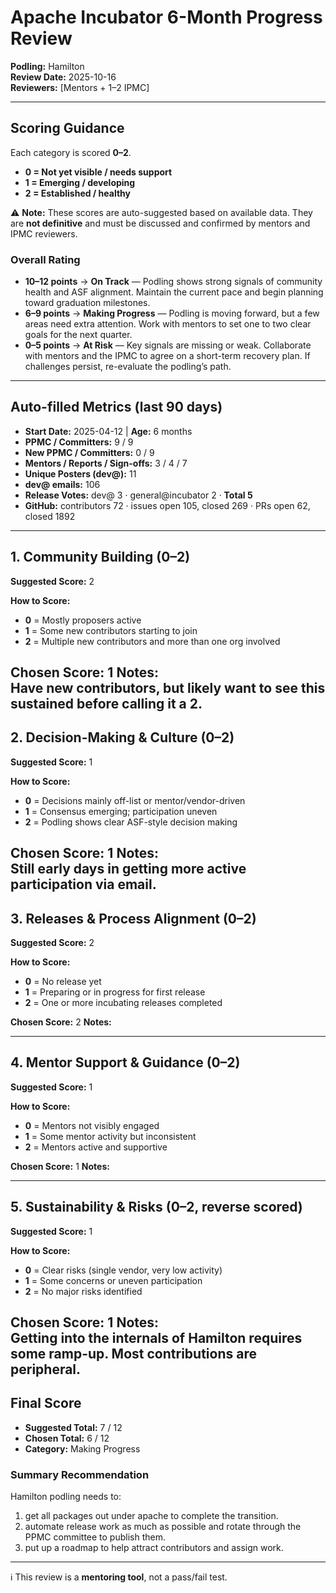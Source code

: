 # Apache Incubator 6-Month Progress Review

**Podling:** Hamilton  
**Review Date:** 2025-10-16  
**Reviewers:** [Mentors + 1–2 IPMC]  

---

## Scoring Guidance

Each category is scored **0–2**.  
- **0 = Not yet visible / needs support**  
- **1 = Emerging / developing**  
- **2 = Established / healthy**  

⚠️ **Note:** These scores are auto-suggested based on available data. They are **not definitive** and must be discussed and confirmed by mentors and IPMC reviewers.  

### Overall Rating
- **10–12 points** → **On Track** — Podling shows strong signals of community health and ASF alignment. Maintain the current pace and begin planning toward graduation milestones.  
- **6–9 points** → **Making Progress** — Podling is moving forward, but a few areas need extra attention. Work with mentors to set one to two clear goals for the next quarter.  
- **0–5 points** → **At Risk** — Key signals are missing or weak. Collaborate with mentors and the IPMC to agree on a short-term recovery plan. If challenges persist, re-evaluate the podling’s path.  

---

## Auto-filled Metrics (last 90 days)
- **Start Date:** 2025-04-12  |  **Age:** 6 months  
- **PPMC / Committers:** 9 / 9  
- **New PPMC / Committers:**  0 / 9  
- **Mentors / Reports / Sign-offs:** 3 / 4 / 7  
- **Unique Posters (dev@):** 11  
- **dev@ emails:** 106  
- **Release Votes:** dev@ 3 · general@incubator 2 · **Total 5**  
- **GitHub:** contributors 72 · issues open 105, closed 269 · PRs open 62, closed 1892  

---

## 1. Community Building (0–2)

**Suggested Score:** 2

**How to Score:**  
- **0** = Mostly proposers active  
- **1** = Some new contributors starting to join  
- **2** = Multiple new contributors and more than one org involved  

**Chosen Score:** 1
**Notes:**  
Have new contributors, but likely want to see this sustained before calling it a 2.
---

## 2. Decision-Making & Culture (0–2)

**Suggested Score:** 1  

**How to Score:**  
- **0** = Decisions mainly off-list or mentor/vendor-driven  
- **1** = Consensus emerging; participation uneven  
- **2** = Podling shows clear ASF-style decision making  

**Chosen Score:** 1
**Notes:**  
Still early days in getting more active participation via email.
---

## 3. Releases & Process Alignment (0–2)

**Suggested Score:** 2  

**How to Score:**  
- **0** = No release yet  
- **1** = Preparing or in progress for first release  
- **2** = One or more incubating releases completed  

**Chosen Score:** 2
**Notes:**  

---

## 4. Mentor Support & Guidance (0–2)

**Suggested Score:** 1  

**How to Score:**  
- **0** = Mentors not visibly engaged  
- **1** = Some mentor activity but inconsistent  
- **2** = Mentors active and supportive  

**Chosen Score:** 1
**Notes:**  

---

## 5. Sustainability & Risks (0–2, reverse scored)

**Suggested Score:** 1  

**How to Score:**  
- **0** = Clear risks (single vendor, very low activity)  
- **1** = Some concerns or uneven participation  
- **2** = No major risks identified  

**Chosen Score:** 1
**Notes:**  
Getting into the internals of Hamilton requires some ramp-up. Most contributions are peripheral. 
---

## Final Score
- **Suggested Total:** 7 / 12
- **Chosen Total:** 6 / 12
- **Category:** Making Progress  

### Summary Recommendation

Hamilton podling needs to:

1. get all packages out under apache to complete the transition.
2. automate release work as much as possible and rotate through the PPMC committee to publish them.
3. put up a roadmap to help attract contributors and assign work.

---

ℹ️ This review is a **mentoring tool**, not a pass/fail test.  


